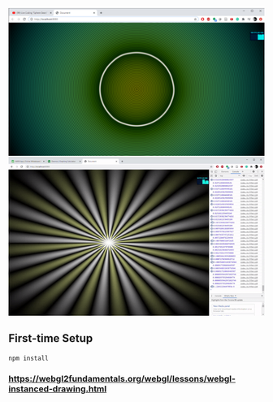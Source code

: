 
![SDF](./src/media/picture.png)
![video](./src/media/video.gif)

## First-time Setup

```shell
npm install
```


### https://webgl2fundamentals.org/webgl/lessons/webgl-instanced-drawing.html
